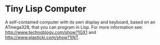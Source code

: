 # Tiny Lisp Computer
A self-contained computer with its own display and keyboard, based on an ATmega328, that you can program in Lisp.
For more information see: http://www.technoblogy.com/show?1GX1 and http://www.plasticki.com/show?1INT.
